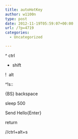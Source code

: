```yaml
---
title: autoHotKey
author: w1100n
type: post
date: 2012-11-19T05:59:07+00:00
url: /?p=4719
categories:
  - Uncategorized

---
```

^ ctrl

+ shift

!  alt

^!s::

{BS} backspace

sleep 500
  
Send Hello{Enter}
  
return

//ctrl+alt+s